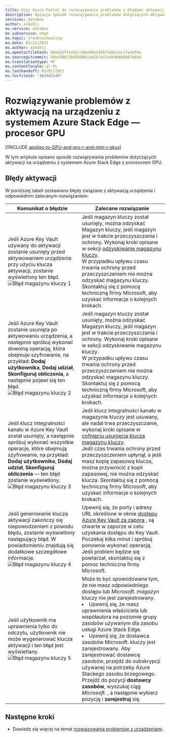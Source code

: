 ```yaml
---
title: Użyj Azure Portal do rozwiązywania problemów z błędami aktywacji związanych z Azure Stack EDGE Pro z procesorem GPU | Microsoft Docs
description: Opisuje sposób rozwiązywania problemów dotyczących aktywacji procesora GPU w programie Azure Stack Edge i problemów związanych z magazynem kluczy.
services: databox
author: alkohli
ms.service: databox
ms.subservice: edge
ms.topic: troubleshooting
ms.date: 02/22/2021
ms.author: alkohli
ms.openlocfilehash: 66e62bffe28cc10bd49e1456fdd6e2ac1faebf6e
ms.sourcegitcommit: 5bbc00673bd5b86b1ab2b7a31a4b4b066087e8ed
ms.translationtype: MT
ms.contentlocale: pl-PL
ms.lasthandoff: 03/07/2021
ms.locfileid: "102442149"
---
```

# <a name="troubleshoot-activation-issues-on-your-azure-stack-edge-pro-gpu-device"></a>Rozwiązywanie problemów z aktywacją na urządzeniu z systemem Azure Stack Edge — procesor GPU 

[!INCLUDE [applies-to-GPU-and-pro-r-and-mini-r-skus](../../includes/azure-stack-edge-applies-to-gpu-pro-r-mini-r-sku.md)]

W tym artykule opisano sposób rozwiązywania problemów dotyczących aktywacji na urządzeniu z systemem Azure Stack Edge z procesorem GPU. 


## <a name="activation-errors"></a>Błędy aktywacji

W poniższej tabeli zestawiono błędy związane z aktywacją urządzenia i odpowiednim zalecanym rozwiązaniem.

| Komunikat o błędzie| Zalecane rozwiązanie |
|------------------------------------------------------|--------------------------------------|
| Jeśli Azure Key Vault używany do aktywacji zostanie usunięty przed aktywowaniem urządzenia przy użyciu klucza aktywacji, zostanie wyświetlony ten błąd. <br> ![Błąd magazynu kluczy 1](./media/azure-stack-edge-gpu-troubleshoot-activation/key-vault-error-1.png)  | Jeśli magazyn kluczy został usunięty, można odzyskać Magazyn kluczy, jeśli magazyn jest w trakcie przeczyszczania i ochrony. Wykonaj kroki opisane w sekcji [odzyskiwanie magazynu kluczy](../key-vault/general/key-vault-recovery.md#list-recover-or-purge-soft-deleted-secrets-keys-and-certificates). <br>W przypadku upływu czasu trwania ochrony przed przeczyszczeniem nie można odzyskać magazynu kluczy. Skontaktuj się z pomocą techniczną firmy Microsoft, aby uzyskać informacje o kolejnych krokach. |
| Jeśli Azure Key Vault zostanie usunięta po aktywowaniu urządzenia, a następnie spróbuj wykonać dowolną operację, która obejmuje szyfrowanie, na przykład: **Dodaj użytkownika**, **Dodaj udział**, **Skonfiguruj obliczenia**, a następnie pojawi się ten błąd. <br> ![Błąd magazynu kluczy 2](./media/azure-stack-edge-gpu-troubleshoot-activation/key-vault-error-2.png)    | Jeśli magazyn kluczy został usunięty, można odzyskać Magazyn kluczy, jeśli magazyn jest w trakcie przeczyszczania i ochrony. Wykonaj kroki opisane w sekcji odzyskiwanie magazynu kluczy. <br>W przypadku upływu czasu trwania ochrony przed przeczyszczeniem nie można odzyskać magazynu kluczy. Skontaktuj się z pomocą techniczną firmy Microsoft, aby uzyskać informacje o kolejnych krokach. |
| Jeśli klucz integralności kanału w Azure Key Vault został usunięty, a następnie spróbuj wykonać wszystkie operacje, które obejmują szyfrowanie, na przykład: **Dodaj użytkownika**, **Dodaj udział**, **Skonfiguruj obliczenia** — ten błąd zostanie wyświetlony. <br> ![Błąd magazynu kluczy 3](./media/azure-stack-edge-gpu-troubleshoot-activation/key-vault-error-3.png) | Jeśli klucz integralności kanału w magazynie kluczy jest usuwany, ale nadal trwa przeczyszczanie, wykonaj kroki opisane w [cofnięciu usunięcia klucza magazynu kluczy](/powershell/module/az.keyvault/undo-azkeyvaultkeyremoval). <br>Jeśli czas trwania ochrony przed przeczyszczeniem upłynął, a jeśli masz kopię zapasową klucza, można przywrócić z kopii zapasowej, nie można odzyskać klucza. Skontaktuj się z pomocą techniczną firmy Microsoft, aby uzyskać informacje o kolejnych krokach. |
| Jeśli generowanie klucza aktywacji zakończy się niepowodzeniem z powodu błędu, zostanie wyświetlony następujący błąd. W powiadomieniu znajdują się dodatkowe szczegółowe informacje. <br> ![Błąd magazynu kluczy 4](./media/azure-stack-edge-gpu-troubleshoot-activation/key-vault-error-4.png)   | Upewnij się, że porty i adresy URL określone w oknie [dostępu Azure Key Vault za zaporą](../key-vault/general/access-behind-firewall.md) , są otwarte w zaporze w celu uzyskania dostępu do Key Vault. Poczekaj kilka minut i spróbuj ponownie wykonać operację. Jeśli problem będzie się powtarzał, skontaktuj się z pomoc techniczna firmy Microsoft. |
| Jeśli użytkownik ma uprawnienia tylko do odczytu, użytkownik nie może wygenerować klucza aktywacji i ten błąd jest wyświetlany. <br> ![Błąd magazynu kluczy 5](./media/azure-stack-edge-gpu-troubleshoot-activation/key-vault-error-5.png) | Może to być spowodowane tym, że nie masz odpowiedniego dostępu lub  *Microsoft. magazyn* kluczy nie jest zarejestrowany.<li>Upewnij się, że masz uprawnienia właściciela lub współautora na poziomie grupy zasobów używanym dla zasobu usługi Azure Stack Edge.</li><li>Upewnij się, że dostawca zasobów Microsoft. kluczy jest zarejestrowany. Aby zarejestrować dostawcę zasobów, przejdź do subskrypcji używanej na potrzeby Azure Stackego zasobu brzegowego. Przejdź do pozycji **dostawcy zasobów**, wyszukaj ciąg *Microsoft.* , a następnie wybierz pozycję i **zarejestruj** się.</li> |

## <a name="next-steps"></a>Następne kroki

- Dowiedz się więcej na temat [rozwiązywania problemów z urządzeniami](azure-stack-edge-gpu-troubleshoot.md).
